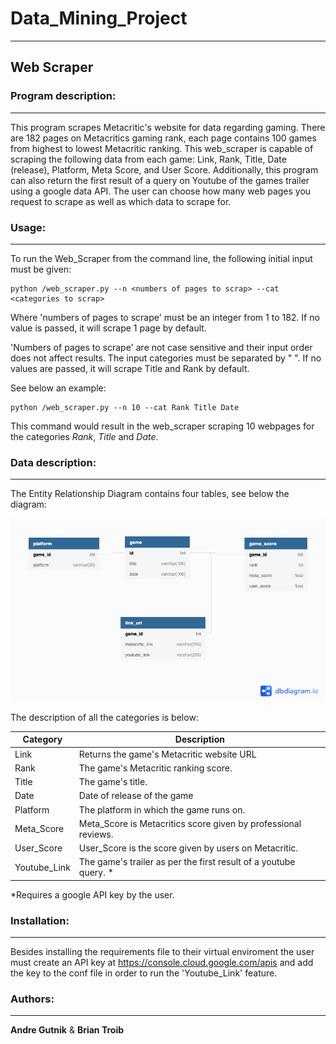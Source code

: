 # Data_Mining_Project
***

## Web Scraper

### Program description:
***

This program scrapes Metacritic's website for data regarding gaming. There are 182 pages on Metacritics gaming rank, each page contains 100 games from highest to lowest Metacritic ranking. This web_scraper is capable of scraping the following data from each game: Link, Rank, Title, Date (release), Platform, Meta Score, and User Score. Additionally, this program can also return the first result of a query on Youtube of the games trailer using a google data API. The user can choose how many web pages you request to scrape as well as which data to scrape for.

### Usage:
***
To run the Web_Scraper from the command line, the following initial input must be given:
```
python /web_scraper.py --n <numbers of pages to scrap> --cat <categories to scrap>
```
Where 'numbers of pages to scrape' must be an integer from 1 to 182. If no value is passed, it will scrape 1 page by default.

'Numbers of pages to scrape' are not case sensitive and their input order does not affect results. The input categories must be separated by " ".
If no values are passed, it will scrape Title and Rank by default.


See below an example:
```
python /web_scraper.py --n 10 --cat Rank Title Date
```
This command would result in the web_scraper scraping 10 webpages for the categories _Rank_, _Title_ and _Date_.

### Data description:
***

The Entity Relationship Diagram contains four tables, see below the diagram:

![title](ERD.png)

The description of all the categories is below:

| Category | Description |
| ------ | ------ |
| Link | Returns the game's Metacritic website URL |
| Rank| The game's Metacritic ranking score. |
| Title| The game's title. |
| Date | Date of release of the game |
| Platform| The platform in which the game runs on. |
| Meta_Score | Meta_Score is Metacritics score given by professional reviews. |
| User_Score | User_Score is the score given by users on Metacritic. |
| Youtube_Link | The game's trailer as per the first result of a youtube query. * |

*Requires a google API key by the user.

### Installation:
***
Besides installing the requirements file to their virtual enviroment the user must create an API key at https://console.cloud.google.com/apis and add the key to the conf file in order to run the 'Youtube_Link' feature.


### Authors:
***

__Andre Gutnik__ & __Brian Troib__